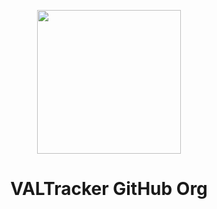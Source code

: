 <p align="center"><img width="230px" src="https://valtracker.gg/img/VALTracker_Logo_default.png"></p>
<h1 align="center">VALTracker GitHub Org</h1>
